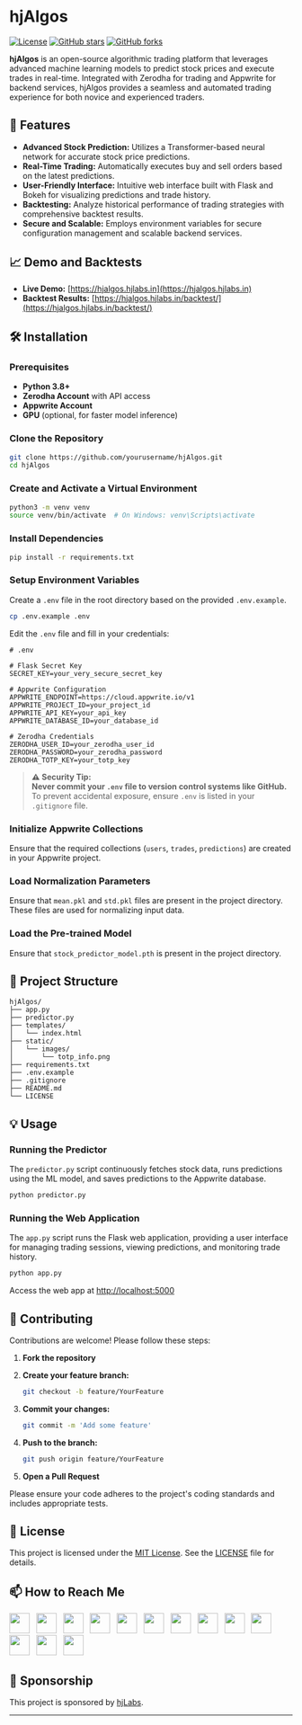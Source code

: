 # hjAlgos

[![License](https://img.shields.io/badge/License-MIT-blue.svg)](LICENSE)
[![GitHub stars](https://img.shields.io/github/stars/yourusername/hjAlgos.svg?style=social&label=Star)](https://github.com/yourusername/hjAlgos)
[![GitHub forks](https://img.shields.io/github/forks/yourusername/hjAlgos.svg?style=social&label=Fork)](https://github.com/yourusername/hjAlgos/fork)

**hjAlgos** is an open-source algorithmic trading platform that leverages advanced machine learning models to predict stock prices and execute trades in real-time. Integrated with Zerodha for trading and Appwrite for backend services, hjAlgos provides a seamless and automated trading experience for both novice and experienced traders.

## 🚀 Features

- **Advanced Stock Prediction:** Utilizes a Transformer-based neural network for accurate stock price predictions.
- **Real-Time Trading:** Automatically executes buy and sell orders based on the latest predictions.
- **User-Friendly Interface:** Intuitive web interface built with Flask and Bokeh for visualizing predictions and trade history.
- **Backtesting:** Analyze historical performance of trading strategies with comprehensive backtest results.
- **Secure and Scalable:** Employs environment variables for secure configuration management and scalable backend services.

## 📈 Demo and Backtests

- **Live Demo:** [https://hjalgos.hjlabs.in](https://hjalgos.hjlabs.in)
- **Backtest Results:** [https://hjalgos.hjlabs.in/backtest/](https://hjalgos.hjlabs.in/backtest/)

## 🛠 Installation

### Prerequisites

- **Python 3.8+**
- **Zerodha Account** with API access
- **Appwrite Account**
- **GPU** (optional, for faster model inference)

### Clone the Repository

```bash
git clone https://github.com/yourusername/hjAlgos.git
cd hjAlgos
```

### Create and Activate a Virtual Environment

```bash
python3 -m venv venv
source venv/bin/activate  # On Windows: venv\Scripts\activate
```

### Install Dependencies

```bash
pip install -r requirements.txt
```

### Setup Environment Variables

Create a `.env` file in the root directory based on the provided `.env.example`.

```bash
cp .env.example .env
```

Edit the `.env` file and fill in your credentials:

```dotenv
# .env

# Flask Secret Key
SECRET_KEY=your_very_secure_secret_key

# Appwrite Configuration
APPWRITE_ENDPOINT=https://cloud.appwrite.io/v1
APPWRITE_PROJECT_ID=your_project_id
APPWRITE_API_KEY=your_api_key
APPWRITE_DATABASE_ID=your_database_id

# Zerodha Credentials
ZERODHA_USER_ID=your_zerodha_user_id
ZERODHA_PASSWORD=your_zerodha_password
ZERODHA_TOTP_KEY=your_totp_key
```

> **⚠️ Security Tip:**  
> **Never commit your `.env` file to version control systems like GitHub.** To prevent accidental exposure, ensure `.env` is listed in your `.gitignore` file.

### Initialize Appwrite Collections

Ensure that the required collections (`users`, `trades`, `predictions`) are created in your Appwrite project.

### Load Normalization Parameters

Ensure that `mean.pkl` and `std.pkl` files are present in the project directory. These files are used for normalizing input data.

### Load the Pre-trained Model

Ensure that `stock_predictor_model.pth` is present in the project directory.

## 📂 Project Structure

```
hjAlgos/
├── app.py
├── predictor.py
├── templates/
│   └── index.html
├── static/
│   └── images/
│       └── totp_info.png
├── requirements.txt
├── .env.example
├── .gitignore
├── README.md
└── LICENSE
```

## 💡 Usage

### Running the Predictor

The `predictor.py` script continuously fetches stock data, runs predictions using the ML model, and saves predictions to the Appwrite database.

```bash
python predictor.py
```

### Running the Web Application

The `app.py` script runs the Flask web application, providing a user interface for managing trading sessions, viewing predictions, and monitoring trade history.

```bash
python app.py
```

Access the web app at [http://localhost:5000](http://localhost:5000)

## 📝 Contributing

Contributions are welcome! Please follow these steps:

1. **Fork the repository**
2. **Create your feature branch:**

    ```bash
    git checkout -b feature/YourFeature
    ```

3. **Commit your changes:**

    ```bash
    git commit -m 'Add some feature'
    ```

4. **Push to the branch:**

    ```bash
    git push origin feature/YourFeature
    ```

5. **Open a Pull Request**

Please ensure your code adheres to the project's coding standards and includes appropriate tests.

## 🧾 License

This project is licensed under the [MIT License](LICENSE). See the [LICENSE](LICENSE) file for details.

## 📫 How to Reach Me

[<img height="36" src="https://cdn.simpleicons.org/similarweb"/>](https://hjlabs.in/) &nbsp;
[<img height="36" src="https://cdn.simpleicons.org/WhatsApp"/>](https://wa.me/917016525813) &nbsp;
[<img height="36" src="https://cdn.simpleicons.org/telegram"/>](https://t.me/hjlabs) &nbsp;
[<img height="36" src="https://cdn.simpleicons.org/Gmail"/>](mailto:hemangjoshi37a@gmail.com) &nbsp;
[<img height="36" src="https://cdn.simpleicons.org/LinkedIn"/>](https://www.linkedin.com/in/hemang-joshi-046746aa) &nbsp;
[<img height="36" src="https://cdn.simpleicons.org/facebook"/>](https://www.facebook.com/hemangjoshi37) &nbsp;
[<img height="36" src="https://cdn.simpleicons.org/Twitter"/>](https://twitter.com/HemangJ81509525) &nbsp;
[<img height="36" src="https://cdn.simpleicons.org/tumblr"/>](https://www.tumblr.com/blog/hemangjoshi37a-blog) &nbsp;
[<img height="36" src="https://cdn.simpleicons.org/StackOverflow"/>](https://stackoverflow.com/users/8090050/hemang-joshi) &nbsp;
[<img height="36" src="https://cdn.simpleicons.org/Instagram"/>](https://www.instagram.com/hemangjoshi37) &nbsp;
[<img height="36" src="https://cdn.simpleicons.org/Pinterest"/>](https://in.pinterest.com/hemangjoshi37a) &nbsp;
[<img height="36" src="https://cdn.simpleicons.org/Blogger"/>](http://hemangjoshi.blogspot.com) &nbsp;
[<img height="36" src="https://cdn.simpleicons.org/gitlab"/>](https://gitlab.com/hemangjoshi37a) &nbsp;

## 🤝 Sponsorship

This project is sponsored by [hjLabs](https://hjlabs.in).

---

